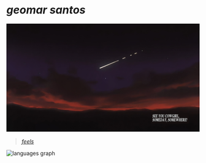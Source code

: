 # *geomar santos*
![seeyou](./attachments/seeyou.png) 



> [*feels*](https://youtu.be/0WHTqenlUmo) 
  <img src="https://github-readme-stats.vercel.app/api/top-langs?username=omzkiii&locale=en&hide_title=false&layout=compact&card_width=320&langs_count=5&theme=gruvbox&hide_border=false&order=2" height="150" alt="languages graph"  />
